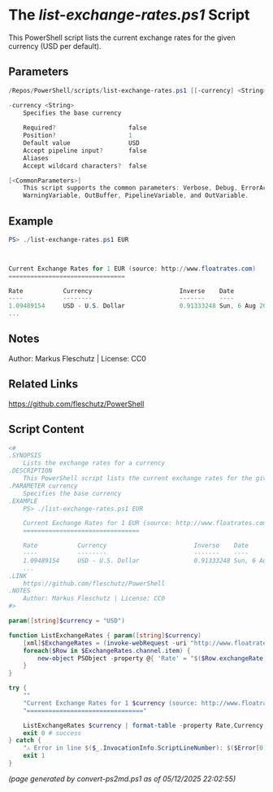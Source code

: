 The *list-exchange-rates.ps1* Script
===========================

This PowerShell script lists the current exchange rates for the given currency (USD per default).

Parameters
----------
```powershell
/Repos/PowerShell/scripts/list-exchange-rates.ps1 [[-currency] <String>] [<CommonParameters>]

-currency <String>
    Specifies the base currency
    
    Required?                    false
    Position?                    1
    Default value                USD
    Accept pipeline input?       false
    Aliases                      
    Accept wildcard characters?  false

[<CommonParameters>]
    This script supports the common parameters: Verbose, Debug, ErrorAction, ErrorVariable, WarningAction, 
    WarningVariable, OutBuffer, PipelineVariable, and OutVariable.
```

Example
-------
```powershell
PS> ./list-exchange-rates.ps1 EUR



Current Exchange Rates for 1 EUR (source: http://www.floatrates.com)
================================

Rate           Currency                        Inverse    Date
----           --------                        -------    ----
1.09489154     USD - U.S. Dollar               0.91333248 Sun, 6 Aug 2023 11:55:02 GMT
...

```

Notes
-----
Author: Markus Fleschutz | License: CC0

Related Links
-------------
https://github.com/fleschutz/PowerShell

Script Content
--------------
```powershell
<#
.SYNOPSIS
	Lists the exchange rates for a currency
.DESCRIPTION
	This PowerShell script lists the current exchange rates for the given currency (USD per default).
.PARAMETER currency
	Specifies the base currency
.EXAMPLE
	PS> ./list-exchange-rates.ps1 EUR

	Current Exchange Rates for 1 EUR (source: http://www.floatrates.com)
	================================

	Rate           Currency                        Inverse    Date
	----           --------                        -------    ----
	1.09489154     USD - U.S. Dollar               0.91333248 Sun, 6 Aug 2023 11:55:02 GMT
	...
.LINK
	https://github.com/fleschutz/PowerShell
.NOTES
	Author: Markus Fleschutz | License: CC0
#>

param([string]$currency = "USD")

function ListExchangeRates { param([string]$currency)
	[xml]$ExchangeRates = (invoke-webRequest -uri "http://www.floatrates.com/daily/$($currency).xml" -userAgent "curl" -useBasicParsing).Content 
	foreach($Row in $ExchangeRates.channel.item) {
		new-object PSObject -property @{ 'Rate' = "$($Row.exchangeRate)"; 'Currency' = "$($Row.targetCurrency) - $($Row.targetName)"; 'Inverse' = "$($Row.inverseRate)"; 'Date' = "$($Row.pubDate)" }
	}
}

try {
	""
	"Current Exchange Rates for 1 $currency (source: http://www.floatrates.com)"
	"================================"

	ListExchangeRates $currency | format-table -property Rate,Currency,Inverse,Date
	exit 0 # success
} catch {
	"⚠️ Error in line $($_.InvocationInfo.ScriptLineNumber): $($Error[0])"
	exit 1
}
```

*(page generated by convert-ps2md.ps1 as of 05/12/2025 22:02:55)*
